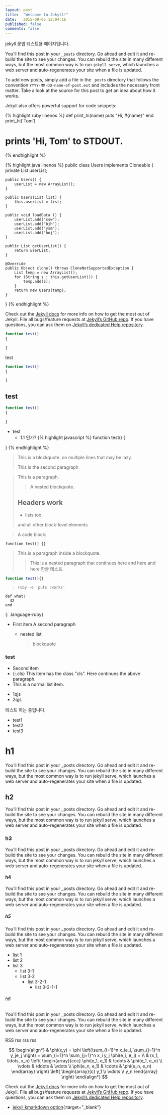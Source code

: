 ```yaml
---
layout: post
title:  "Welcome to Jekyll!"
date:   2015-09-05 12:04:16
published: false
comments: false
---
```


jekyll 문법 테스트용 페이지입니다.

You’ll find this post in your `_posts` directory. Go ahead and edit it and re-build the site to see your changes. You can rebuild the site in many different ways, but the most common way is to run `jekyll serve`, which launches a web server and auto-regenerates your site when a file is updated.

To add new posts, simply add a file in the `_posts` directory that follows the convention `YYYY-MM-DD-name-of-post.ext` and includes the necessary front matter. Take a look at the source for this post to get an idea about how it works.

Jekyll also offers powerful support for code snippets:


{% highlight ruby linenos %}
def print_hi(name)
	puts "Hi, #{name}"
end
print_hi('Tom')
# prints 'Hi, Tom' to STDOUT.
{% endhighlight %}

{% highlight java linenos %}
public class Users implements Cloneable {
    private List userList;

    public Users() {
        userList = new ArrayList();
    }

    public Users(List list) {
        this.userList = list;
    }

    public void loadData () {
        userList.add("ssw");
        userList.add("bjh");
        userList.add("ysm");
        userList.add("hoj");
    }

    public List getUserList() {
        return userList;
    }

    @Override
    public Object clone() throws CloneNotSupportedException {
        List temp = new ArrayList();
        for (String s : this.getUserList()) {
            temp.add(s);
        }
        return new Users(temp);
    }
}
{% endhighlight %}

Check out the [Jekyll docs][jekyll] for more info on how to get the most out of Jekyll. File all bugs/feature requests at [Jekyll’s GitHub repo][jekyll-gh]. If you have questions, you can ask them on [Jekyll’s dedicated Help repository][jekyll-help].

~~~ javascript
function test() 
{

}
~~~

test

~~~ javascript linenos
function test() 
{

}
~~~

## test

``` javascript
function test() 
{

}
```

- test
    - 1.1 인가?
{% highlight javascript %}
function test() 
{

}
{% endhighlight %}

> This is a blockquote.
>     on multiple lines
that may be lazy.
>
> This is the second paragraph

> This is a paragraph.
>
> > A nested blockquote.
>
> ## Headers work
>
> * lists too
>
> and all other block-level elements

> A code block:
>
> >
``` javscript
function test() {}
```
>

> This is a paragraph inside
a blockquote.
>
> > This is a nested paragraph
that continues here
> and here
> > and here 한글 테스트.

``` javascript
function test(){} 
```

>     ruby -e 'puts :works'

~~~
def what?
  42
end
~~~
{: .language-ruby}

- First item A second paragraph
  - nested list

    > blockquote

### test

* Second item
* {:.cls} This item has the class "cls".
  Here continues the above paragraph.
* This is a normal list item.
- 1qjs
- 2qjs

테스트 하는 중입니다.

- test1
- test2
- test3

# h1

You’ll find this post in your _posts directory. Go ahead and edit it and re-build the site to see your changes. You can rebuild the site in many different ways, but the most common way is to run jekyll serve, which launches a web server and auto-regenerates your site when a file is updated.

## h2

You’ll find this post in your _posts directory. Go ahead and edit it and re-build the site to see your changes. You can rebuild the site in many different ways, but the most common way is to run jekyll serve, which launches a web server and auto-regenerates your site when a file is updated.

### h3

You’ll find this post in your _posts directory. Go ahead and edit it and re-build the site to see your changes. You can rebuild the site in many different ways, but the most common way is to run jekyll serve, which launches a web server and auto-regenerates your site when a file is updated.

#### h4

You’ll find this post in your _posts directory. Go ahead and edit it and re-build the site to see your changes. You can rebuild the site in many different ways, but the most common way is to run jekyll serve, which launches a web server and auto-regenerates your site when a file is updated.

##### h5

You’ll find this post in your _posts directory. Go ahead and edit it and re-build the site to see your changes. You can rebuild the site in many different ways, but the most common way is to run jekyll serve, which launches a web server and auto-regenerates your site when a file is updated.

- list 1
- list 2
- list 3
  - list 3-1
  - list 3-2
    - list 3-2-1
      - list 3-2-1-1

###### h6

You’ll find this post in your _posts directory. Go ahead and edit it and re-build the site to see your changes. You can rebuild the site in many different ways, but the most common way is to run jekyll serve, which launches a web server and auto-regenerates your site when a file is updated.


<span class="icon green">
  <i class="fa fa-rss"></i>RSS
</span>
<span class="icon orange">
  <i class="fa fa-rss"></i>rss
</span>

<span class="icon blue">
  <i class="fa fa-rss"></i>rss
</span>

<span class="icon gray">
  <i class="fa fa-rss"></i>rss
</span>

$$
\begin{align*}
  & \phi(x,y) = \phi \left(\sum_{i=1}^n x_ie_i, \sum_{j=1}^n y_je_j \right)
  = \sum_{i=1}^n \sum_{j=1}^n x_i y_j \phi(e_i, e_j) = \\
  & (x_1, \ldots, x_n) \left( \begin{array}{ccc}
      \phi(e_1, e_1) & \cdots & \phi(e_1, e_n) \\
      \vdots & \ddots & \vdots \\
      \phi(e_n, e_1) & \cdots & \phi(e_n, e_n)
    \end{array} \right)
  \left( \begin{array}{c}
      y_1 \\
      \vdots \\
      y_n
    \end{array} \right)
\end{align*}
$$

Check out the [Jekyll docs][jekyll] for more info on how to get the most out of Jekyll. File all bugs/feature requests at [Jekyll’s GitHub repo][jekyll-gh]. If you have questions, you can ask them on [Jekyll’s dedicated Help repository][jekyll-help].

- [jekyll kmarkdown option](http://kramdown.gettalong.org/rdoc/Kramdown/Options.html){:target="_blank"}

[jekyll]:      http://jekyllrb.com
[jekyll-gh]:   https://github.com/jekyll/jekyll
[jekyll-help]: https://github.com/jekyll/jekyll-help
